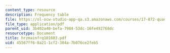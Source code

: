 ```yaml
---
content_type: resource
description: Frequency table
file: https://ol-ocw-studio-app-qa.s3.amazonaws.com/courses/17-872-quantitative-research-in-political-science-and-public-policy-spring-2004/45567ff68a211cf2304a7b076ce2feb5_hrzmainfrq101603.pdf
file_type: application/pdf
parent_uid: 3b402a40-befa-7984-53dc-16fe492768dc
resourcetype: Document
title: hrzmainfrq101603.pdf
uid: 45567ff6-8a21-1cf2-304a-7b076ce2feb5
---
```

